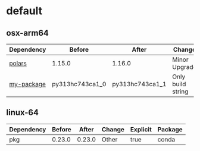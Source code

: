 # default

## osx-arm64

|Dependency|Before|After|Change|Explicit|Package|
|-|-|-|-|-|-|
|[polars](https://prefix.dev/channels/conda-forge/packages/polars)|1.15.0|1.16.0|Minor Upgrade|true|conda|
|[my-package](https://prefix.dev/channels/conda-forge/packages/my-package)|py313hc743ca1_0|py313hc743ca1_1|Only build string|true|conda|

## linux-64

|Dependency|Before|After|Change|Explicit|Package|
|-|-|-|-|-|-|
|pkg|0.23.0|0.23.0|Other|true|conda|

[^1]: **Bold** means explicit dependency.
[^2]: Dependency got downgraded.
